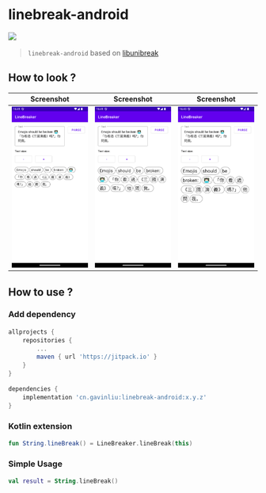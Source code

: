 # linebreak-android

[![](https://jitpack.io/v/cn.gavinliu/linebreak-android.svg)](https://jitpack.io/#cn.gavinliu/linebreak-android)

> `linebreak-android` based on [libunibreak](https://github.com/adah1972/libunibreak)

## How to look ?

| Screenshot                              | Screenshot               | Screenshot               |
|-----------------------------------------| ------------------------ | ------------------------ |
| ![](art/Screenshot_20240720_164122.png) | ![](art/Screenshot_20240720_164155.png) | ![](art/Screenshot_20240720_164316.png) |

## How to use ?

### Add dependency

```gradle
allprojects {
	repositories {
		...
		maven { url 'https://jitpack.io' }
	}
}
```

```gradle
dependencies {
    implementation 'cn.gavinliu:linebreak-android:x.y.z'
}
```

### Kotlin extension

```Kotlin
fun String.lineBreak() = LineBreaker.lineBreak(this)
```

### Simple Usage

```Kotlin
val result = String.lineBreak()
```
